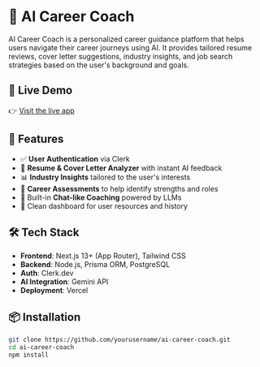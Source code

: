 # 🧠 AI Career Coach

AI Career Coach is a personalized career guidance platform that helps users navigate their career journeys using AI. It provides tailored resume reviews, cover letter suggestions, industry insights, and job search strategies based on the user's background and goals.

## 🔗 Live Demo

👉 [Visit the live app](https://ai-career-coach-lilac.vercel.app/)  

## 🚀 Features

- ✅ **User Authentication** via Clerk
- 📝 **Resume & Cover Letter Analyzer** with instant AI feedback
- 📊 **Industry Insights** tailored to the user's interests
- 🧭 **Career Assessments** to help identify strengths and roles
- 🧠 Built-in **Chat-like Coaching** powered by LLMs
- 📂 Clean dashboard for user resources and history

## 🛠 Tech Stack

- **Frontend**: Next.js 13+ (App Router), Tailwind CSS
- **Backend**: Node.js, Prisma ORM, PostgreSQL
- **Auth**: Clerk.dev
- **AI Integration**: Gemini API
- **Deployment**: Vercel  

## 📦 Installation

```bash
git clone https://github.com/yourusername/ai-career-coach.git
cd ai-career-coach
npm install
